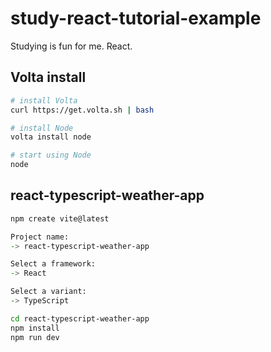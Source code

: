 # study-react-tutorial-example

Studying is fun for me. React.

## Volta install

```zsh
# install Volta
curl https://get.volta.sh | bash

# install Node
volta install node

# start using Node
node
```

## react-typescript-weather-app

```zsh
npm create vite@latest

Project name:
-> react-typescript-weather-app

Select a framework:
-> React

Select a variant:
-> TypeScript

cd react-typescript-weather-app
npm install
npm run dev
```
